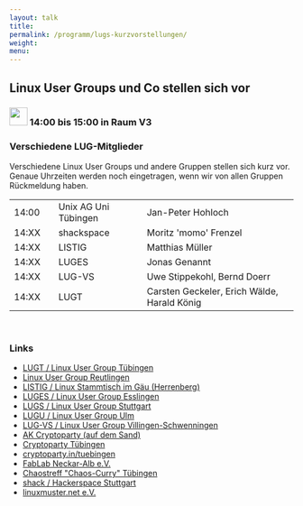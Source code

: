 ```yaml
---
layout: talk
title:
permalink: /programm/lugs-kurzvorstellungen/
weight: 
menu:
---
```

## Linux&nbsp;User&nbsp;Groups&nbsp;und&nbsp;Co&nbsp;stellen&nbsp;sich&nbsp;vor

### <img height = "32" src="../../images/lightning.svg"> 14:00 bis 15:00 in Raum V3

### Verschiedene LUG-Mitglieder

Verschiedene Linux User Groups und andere Gruppen stellen sich kurz vor.<br/>
Genaue Uhrzeiten werden noch eingetragen, wenn wir von allen Gruppen Rückmeldung haben.

<table>
<tr><td>14:00</td><td><a class="light"></a></td><td> Unix AG Uni Tübingen</td><td>Jan-Peter Hohloch</td></tr>
<tr><td>14:XX</td><td><a class="light"></a></td><td> shackspace</td><td>Moritz 'momo' Frenzel</td></tr>
<tr><td>14:XX</td><td><a class="light"></a></td><td> LISTIG</td><td>Matthias Müller</td></tr>
<tr><td>14:XX</td><td><a class="light"></a></td><td> LUGES</td><td>Jonas Genannt</td></tr>
<tr><td>14:XX</td><td><a class="light"></a></td><td> LUG-VS</td><td>Uwe Stippekohl, Bernd Doerr</td></tr>
<tr><td>14:XX</td><td><a class="light"></a></td><td> LUGT</td><td>Carsten Geckeler, Erich Wälde, Harald König</td></tr>
</table>

<br/>

### Links

* <a href="http://tuebingen.linux.de" target="_blank">LUGT / Linux User Group Tübingen</a>
* <a href="http://www.lug-reutlingen.de" target="_blank">Linux User Group Reutlingen</a>
* <a href="http://www.listig.org" target="_blank">LISTIG / Linux Stammtisch im Gäu (Herrenberg)</a>
* <a href="http://www.lisas.de" target="_blank">LUGES / Linux User Group Esslingen</a>
* <a href="http://www.lug-s.org" target="_blank">LUGS / Linux User Group Stuttgart</a>
* <a href="http://www.lugulm.de" target="_blank">LUGU / Linux User Group Ulm</a>
* <a href="http://www.lug-vs.org" target="_blank">LUG-VS / Linux User Group Villingen-Schwenningen</a>
* <a href="https://www.fsi.uni-tuebingen.de/mailman/listinfo/crypto" target="_blank">AK Cryptoparty (auf dem Sand)</a>
* <a href="http://www.cryptoparty-tuebingen.de" target="_blank">Cryptoparty Tübingen</a>
* <a href="http://www.cryptoparty.in/tuebingen" target="_blank">cryptoparty.in/tuebingen</a>
* <a href="http://www.fablab-neckar-alb.org" target="_blank">FabLab Neckar-Alb e.V.</a>
* <a href="http://www.chaostreff-tuebingen.de" target="_blank">Chaostreff "Chaos-Curry" Tübingen</a>
* <a href="http://www.shackspace.de" target="_blank">shack / Hackerspace Stuttgart</a>
* <a href="http://www.linuxmuster.net" target="_blank">linuxmuster.net e.V.</a>

